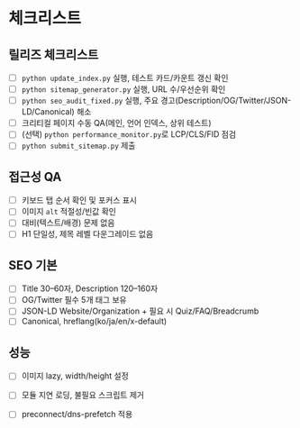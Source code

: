 # 체크리스트

## 릴리즈 체크리스트

- [ ] `python update_index.py` 실행, 테스트 카드/카운트 갱신 확인
- [ ] `python sitemap_generator.py` 실행, URL 수/우선순위 확인
- [ ] `python seo_audit_fixed.py` 실행, 주요 경고(Description/OG/Twitter/JSON-LD/Canonical) 해소
- [ ] 크리티컬 페이지 수동 QA(메인, 언어 인덱스, 상위 테스트)
- [ ] (선택) `python performance_monitor.py`로 LCP/CLS/FID 점검
- [ ] `python submit_sitemap.py` 제출

## 접근성 QA

- [ ] 키보드 탭 순서 확인 및 포커스 표시
- [ ] 이미지 `alt` 적절성/빈값 확인
- [ ] 대비(텍스트/배경) 문제 없음
- [ ] H1 단일성, 제목 레벨 다운그레이드 없음

## SEO 기본

- [ ] Title 30–60자, Description 120–160자
- [ ] OG/Twitter 필수 5개 태그 보유
- [ ] JSON-LD Website/Organization + 필요 시 Quiz/FAQ/Breadcrumb
- [ ] Canonical, hreflang(ko/ja/en/x-default)

## 성능

- [ ] 이미지 lazy, width/height 설정
- [ ] 모듈 지연 로딩, 불필요 스크립트 제거
- [ ] preconnect/dns-prefetch 적용

